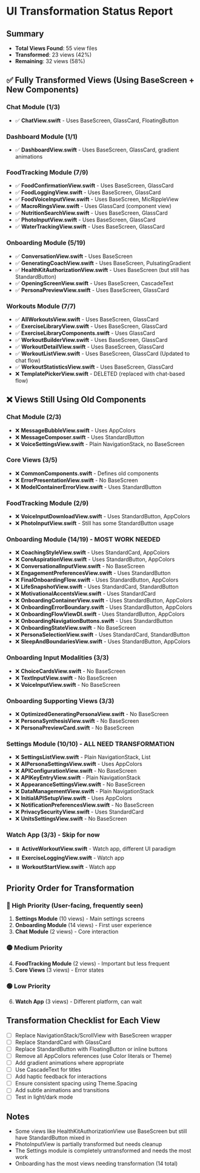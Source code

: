 # UI Transformation Status Report

## Summary
- **Total Views Found**: 55 view files
- **Transformed**: 23 views (42%)
- **Remaining**: 32 views (58%)

## ✅ Fully Transformed Views (Using BaseScreen + New Components)

### Chat Module (1/3)
- ✅ **ChatView.swift** - Uses BaseScreen, GlassCard, FloatingButton

### Dashboard Module (1/1)
- ✅ **DashboardView.swift** - Uses BaseScreen, GlassCard, gradient animations

### FoodTracking Module (7/9)
- ✅ **FoodConfirmationView.swift** - Uses BaseScreen, GlassCard
- ✅ **FoodLoggingView.swift** - Uses BaseScreen, GlassCard
- ✅ **FoodVoiceInputView.swift** - Uses BaseScreen, MicRippleView
- ✅ **MacroRingsView.swift** - Uses GlassCard (component view)
- ✅ **NutritionSearchView.swift** - Uses BaseScreen, GlassCard
- ✅ **PhotoInputView.swift** - Uses BaseScreen, GlassCard
- ✅ **WaterTrackingView.swift** - Uses BaseScreen, GlassCard

### Onboarding Module (5/19)
- ✅ **ConversationView.swift** - Uses BaseScreen
- ✅ **GeneratingCoachView.swift** - Uses BaseScreen, PulsatingGradient
- ✅ **HealthKitAuthorizationView.swift** - Uses BaseScreen (but still has StandardButton)
- ✅ **OpeningScreenView.swift** - Uses BaseScreen, CascadeText
- ✅ **PersonaPreviewView.swift** - Uses BaseScreen, GlassCard

### Workouts Module (7/7) 
- ✅ **AllWorkoutsView.swift** - Uses BaseScreen, GlassCard
- ✅ **ExerciseLibraryView.swift** - Uses BaseScreen, GlassCard
- ✅ **ExerciseLibraryComponents.swift** - Uses GlassCard
- ✅ **WorkoutBuilderView.swift** - Uses BaseScreen, GlassCard
- ✅ **WorkoutDetailView.swift** - Uses BaseScreen, GlassCard
- ✅ **WorkoutListView.swift** - Uses BaseScreen, GlassCard (Updated to chat flow)
- ✅ **WorkoutStatisticsView.swift** - Uses BaseScreen, GlassCard
- ❌ **TemplatePickerView.swift** - DELETED (replaced with chat-based flow)

## ❌ Views Still Using Old Components

### Chat Module (2/3)
- ❌ **MessageBubbleView.swift** - Uses AppColors
- ❌ **MessageComposer.swift** - Uses StandardButton
- ❌ **VoiceSettingsView.swift** - Plain NavigationStack, no BaseScreen

### Core Views (3/5)
- ❌ **CommonComponents.swift** - Defines old components
- ❌ **ErrorPresentationView.swift** - No BaseScreen
- ❌ **ModelContainerErrorView.swift** - Uses StandardButton

### FoodTracking Module (2/9)
- ❌ **VoiceInputDownloadView.swift** - Uses StandardButton, AppColors
- ❌ **PhotoInputView.swift** - Still has some StandardButton usage

### Onboarding Module (14/19) - MOST WORK NEEDED
- ❌ **CoachingStyleView.swift** - Uses StandardCard, AppColors
- ❌ **CoreAspirationView.swift** - Uses StandardButton, AppColors
- ❌ **ConversationalInputView.swift** - No BaseScreen
- ❌ **EngagementPreferencesView.swift** - Uses StandardButton
- ❌ **FinalOnboardingFlow.swift** - Uses StandardButton, AppColors
- ❌ **LifeSnapshotView.swift** - Uses StandardCard, StandardButton
- ❌ **MotivationalAccentsView.swift** - Uses StandardCard
- ❌ **OnboardingContainerView.swift** - Uses StandardButton, AppColors
- ❌ **OnboardingErrorBoundary.swift** - Uses StandardButton, AppColors
- ❌ **OnboardingFlowViewDI.swift** - Uses StandardButton, AppColors
- ❌ **OnboardingNavigationButtons.swift** - Uses StandardButton
- ❌ **OnboardingStateView.swift** - No BaseScreen
- ❌ **PersonaSelectionView.swift** - Uses StandardCard, StandardButton
- ❌ **SleepAndBoundariesView.swift** - Uses StandardButton, AppColors

### Onboarding Input Modalities (3/3)
- ❌ **ChoiceCardsView.swift** - No BaseScreen
- ❌ **TextInputView.swift** - No BaseScreen  
- ❌ **VoiceInputView.swift** - No BaseScreen

### Onboarding Supporting Views (3/3)
- ❌ **OptimizedGeneratingPersonaView.swift** - No BaseScreen
- ❌ **PersonaSynthesisView.swift** - No BaseScreen
- ❌ **PersonaPreviewCard.swift** - No BaseScreen

### Settings Module (10/10) - ALL NEED TRANSFORMATION
- ❌ **SettingsListView.swift** - Plain NavigationStack, List
- ❌ **AIPersonaSettingsView.swift** - Uses AppColors
- ❌ **APIConfigurationView.swift** - No BaseScreen
- ❌ **APIKeyEntryView.swift** - Plain NavigationStack
- ❌ **AppearanceSettingsView.swift** - No BaseScreen
- ❌ **DataManagementView.swift** - Plain NavigationStack
- ❌ **InitialAPISetupView.swift** - Uses AppColors
- ❌ **NotificationPreferencesView.swift** - No BaseScreen
- ❌ **PrivacySecurityView.swift** - Uses StandardCard
- ❌ **UnitsSettingsView.swift** - No BaseScreen

### Watch App (3/3) - Skip for now
- ⏸️ **ActiveWorkoutView.swift** - Watch app, different UI paradigm
- ⏸️ **ExerciseLoggingView.swift** - Watch app
- ⏸️ **WorkoutStartView.swift** - Watch app

## Priority Order for Transformation

### 🔴 High Priority (User-facing, frequently seen)
1. **Settings Module** (10 views) - Main settings screens
2. **Onboarding Module** (14 views) - First user experience
3. **Chat Module** (2 views) - Core interaction

### 🟡 Medium Priority  
4. **FoodTracking Module** (2 views) - Important but less frequent
5. **Core Views** (3 views) - Error states

### 🟢 Low Priority
6. **Watch App** (3 views) - Different platform, can wait

## Transformation Checklist for Each View
- [ ] Replace NavigationStack/ScrollView with BaseScreen wrapper
- [ ] Replace StandardCard with GlassCard
- [ ] Replace StandardButton with FloatingButton or inline buttons
- [ ] Remove all AppColors references (use Color literals or Theme)
- [ ] Add gradient animations where appropriate
- [ ] Use CascadeText for titles
- [ ] Add haptic feedback for interactions
- [ ] Ensure consistent spacing using Theme.Spacing
- [ ] Add subtle animations and transitions
- [ ] Test in light/dark mode

## Notes
- Some views like HealthKitAuthorizationView use BaseScreen but still have StandardButton mixed in
- PhotoInputView is partially transformed but needs cleanup
- The Settings module is completely untransformed and needs the most work
- Onboarding has the most views needing transformation (14 total)